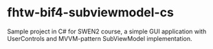 # fhtw-bif4-subviewmodel-cs
Sample project in C# for SWEN2 course, a simple GUI application with UserControls and MVVM-pattern SubViewModel implementation.
